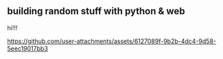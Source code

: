 ## building random stuff with python & web
hi!!!


https://github.com/user-attachments/assets/6127089f-9b2b-4dc4-9d58-5eec19017bb3

